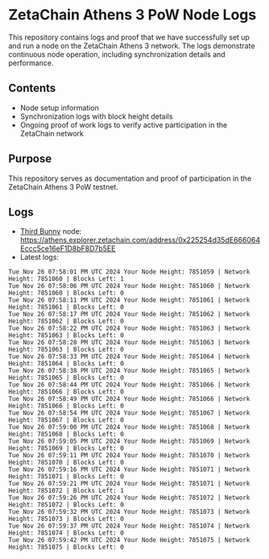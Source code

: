 # ZetaChain Athens 3 PoW Node Logs
This repository contains logs and proof that we have successfully set up and run a node on the ZetaChain Athens 3 network. The logs demonstrate continuous node operation, including synchronization details and performance.

## Contents
- Node setup information
- Synchronization logs with block height details
- Ongoing proof of work logs to verify active participation in the ZetaChain network

## Purpose
This repository serves as documentation and proof of participation in the ZetaChain Athens 3 PoW testnet.

## Logs

- [Third Bunny](https://thirdbunny.xyz/) node: https://athens.explorer.zetachain.com/address/0x225254d35dE666064Eccc5ce16eF1D8bF8D7b5EE
- Latest logs:
```
Tue Nov 26 07:58:01 PM UTC 2024 Your Node Height: 7851059 | Network Height: 7851060 | Blocks Left: 1
Tue Nov 26 07:58:06 PM UTC 2024 Your Node Height: 7851060 | Network Height: 7851060 | Blocks Left: 0
Tue Nov 26 07:58:11 PM UTC 2024 Your Node Height: 7851061 | Network Height: 7851061 | Blocks Left: 0
Tue Nov 26 07:58:17 PM UTC 2024 Your Node Height: 7851062 | Network Height: 7851062 | Blocks Left: 0
Tue Nov 26 07:58:22 PM UTC 2024 Your Node Height: 7851063 | Network Height: 7851063 | Blocks Left: 0
Tue Nov 26 07:58:28 PM UTC 2024 Your Node Height: 7851063 | Network Height: 7851063 | Blocks Left: 0
Tue Nov 26 07:58:33 PM UTC 2024 Your Node Height: 7851064 | Network Height: 7851064 | Blocks Left: 0
Tue Nov 26 07:58:38 PM UTC 2024 Your Node Height: 7851065 | Network Height: 7851065 | Blocks Left: 0
Tue Nov 26 07:58:44 PM UTC 2024 Your Node Height: 7851066 | Network Height: 7851066 | Blocks Left: 0
Tue Nov 26 07:58:49 PM UTC 2024 Your Node Height: 7851066 | Network Height: 7851066 | Blocks Left: 0
Tue Nov 26 07:58:54 PM UTC 2024 Your Node Height: 7851067 | Network Height: 7851067 | Blocks Left: 0
Tue Nov 26 07:59:00 PM UTC 2024 Your Node Height: 7851068 | Network Height: 7851068 | Blocks Left: 0
Tue Nov 26 07:59:05 PM UTC 2024 Your Node Height: 7851069 | Network Height: 7851069 | Blocks Left: 0
Tue Nov 26 07:59:11 PM UTC 2024 Your Node Height: 7851070 | Network Height: 7851070 | Blocks Left: 0
Tue Nov 26 07:59:16 PM UTC 2024 Your Node Height: 7851071 | Network Height: 7851071 | Blocks Left: 0
Tue Nov 26 07:59:21 PM UTC 2024 Your Node Height: 7851071 | Network Height: 7851072 | Blocks Left: 1
Tue Nov 26 07:59:26 PM UTC 2024 Your Node Height: 7851072 | Network Height: 7851072 | Blocks Left: 0
Tue Nov 26 07:59:32 PM UTC 2024 Your Node Height: 7851073 | Network Height: 7851073 | Blocks Left: 0
Tue Nov 26 07:59:37 PM UTC 2024 Your Node Height: 7851074 | Network Height: 7851074 | Blocks Left: 0
Tue Nov 26 07:59:42 PM UTC 2024 Your Node Height: 7851075 | Network Height: 7851075 | Blocks Left: 0
```
